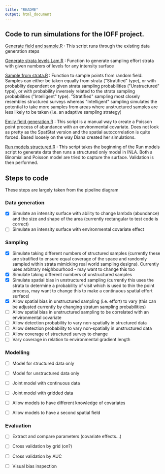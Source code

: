 ```yaml
---
title: "README"
output: html_document
---
```


## Code to run simulations for the IOFF project.

[Generate field and sample.R](https://github.com/NERC-CEH/IOFFsimwork/blob/master/Generate%20field%20and%20sample.R) : This script runs through the existing data generation steps


[Generate strata levels Lam.R](https://github.com/NERC-CEH/IOFFsimwork/blob/master/Generate%20strata%20levels%20Lam.R) : Function to generate sampling effort strata with given numbers of levels for any intensity surface


[Sample from strata.R](https://github.com/NERC-CEH/IOFFsimwork/blob/master/Sample%20from%20strata.R) : Function to sample points from random field. Samples can either be taken equally from strata ("Stratified" type), or with probablity dependent on given strata sampling probabilities ("Unstructured" type), or with probability inversely related to the strata sampling probabilities ("Intelligent" type). "Stratified" sampling most closely resembles structured surveys whereas "Intelligent" sampling simulates the potential to take more samples from areas where unstructured samples are less likely to be taken (i.e. an adaptive sampling strategy)

[Emily field generation.R](https://github.com/NERC-CEH/IOFFsimwork/blob/master/Emily%20field%20generation.R) : This script is a manual way to create a Poisson point process of abundance with an environmental covariate. Does not look as pretty as the SpatStat version and the spatial autocorrelation is quite forced. Based loosely on the way Diana created her simulations.

[Run models structured.R](https://github.com/NERC-CEH/IOFFsimwork/blob/master/Run%20models%20structured.R) : This script takes the beginning of the Run models script to generate data then runs a structured only model in INLA. Both a Binomial and Poisson model are tried to capture the surface. Validation is then performed.


## Steps to code


These steps are largely taken from the pipeline diagram  


### Data generation

 
- [x] Simulate an intensity surface with ability to change lambda (abundance) and the size and shape of the area (currently rectangular to test code is correct)   
- [ ] Simulate an intensity surface with environmental covariate effect     

### Sampling


- [x] Simulate taking different numbers of structured samples (currently these are stratified to ensure equal coverage of the space and randomly sampled within strata mimicking real world sampling designs). Currently uses arbitrary neighbourhood - may want to change this too    
- [x] Simulate taking different numbers of unstructured samples  
- [x] Simulate spatial bias in unstructured sampling (currently this uses the strata to determine a probability of visit which is used to thin the point process, may want to change this to make a continuous spatial effort surface)  
- [x] Allow spatial bias in unstructured sampling (i.e. effort) to vary (this can be adjusted currently by changing stratum sampling probabilities)   
- [ ] Allow spatial bias in unstructured sampling to be correlated with an environmental covariate  
- [ ] Allow detection probability to vary non-spatially in structured data  
- [ ] Allow detection probability to vary non-spatially in unstructured data   
- [ ] Allow coverage of structured survey to change  
- [ ] Vary coverage in relation to environmental gradient length  

### Modelling


- [ ] Model for structured data only  
- [ ] Model for unstructured data only  
- [ ] Joint model with continuous data  
- [ ] Joint model with gridded data  
- [ ] Allow models to have different knowledge of covariates  
- [ ] Allow models to have a second spatial field  


### Evaluation


- [ ] Extract and compare parameters (covariate effects...)  
- [ ] Cross validation by grid (on?)  
- [ ] Cross validation by AUC  
- [ ] Visual bias inspection  
 



